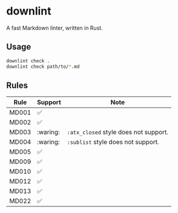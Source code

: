 # downlint

A fast Markdown linter, written in Rust.

## Usage

```bash
downlint check .
downlint check path/to/*.md
```

## Rules

| Rule  | Support            | Note                                                                                 |
|-------|--------------------|--------------------------------------------------------------------------------------|
| MD001 | :white_check_mark: |                                                                                      |
| MD002 | :white_check_mark: |                                                                                      |
| MD003 | :waring:           | `:atx_closed` style does not support.                                                |
| MD004 | :waring:           | `:sublist` style does not support.                                                   |
| MD005 | :white_check_mark: |                                                                                      |
| MD009 | :white_check_mark: |                                                                                      |
| MD010 | :white_check_mark: |                                                                                      |
| MD012 | :white_check_mark: |                                                                                      |
| MD013 | :white_check_mark: |                                                                                      |
| MD022 | :white_check_mark: |                                                                                      |
